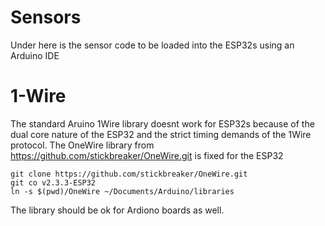 # Sensors

Under here is the sensor code to be loaded into the ESP32s using an Arduino IDE


# 1-Wire



The standard Aruino 1Wire library doesnt work for ESP32s because of the dual core nature of the ESP32 and the strict timing demands of the 1Wire protocol.  The OneWire library from https://github.com/stickbreaker/OneWire.git is fixed for the ESP32


    git clone https://github.com/stickbreaker/OneWire.git
    git co v2.3.3-ESP32
    ln -s $(pwd)/OneWire ~/Documents/Arduino/libraries

The library should be ok for Ardiono boards as well.